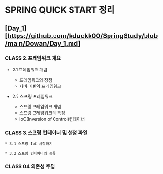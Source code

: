 # **SPRING QUICK START 정리**

## **[Day_1][https://github.com/kduckk00/SpringStudy/blob/main/Dowan/Day_1.md]**
### **CLASS 2.프레임워크 개요**

   * 2.1 프레임워크 개념
       - 프레임워크의 장점
       - 자바 기반의 프레임워크
	     
   * 2.2 스프링 프레임워크
       - 스프링 프레임워크 개념
       - 스프링 프레임워크의 특징   
       - IoC(Inversion of Control)컨테이너
       
### **CLASS 3.스프링 컨테이너 및 설정 파일**

    * 3.1 스프링 IoC 시작하기
    
    * 3.2 스프링 컨테이너의 종류
   
### **CLASS 04 의존성 주입**
